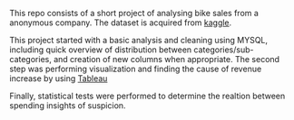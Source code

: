 This repo consists of a short project of analysing bike sales from a anonymous company.
The dataset is acquired from [kaggle](https://www.kaggle.com/datasets/thedevastator/analyzing-customer-spending-habits-to-improve-sa).

This project started with a basic analysis and cleaning using MYSQL, including quick overview of distribution between categories/sub-categories, and creation of new columns when appropriate.
The second step was performing visualization and finding the cause of revenue increase by using [Tableau](https://public.tableau.com/views/bikesalesanalysis_16728519380800/Distributionsofunitpricesacrossproductcategories_?:language=en-GB&publish=yes&:display_count=n&:origin=viz_share_link)

Finally, statistical tests were performed to determine the realtion between spending insights of suspicion.
